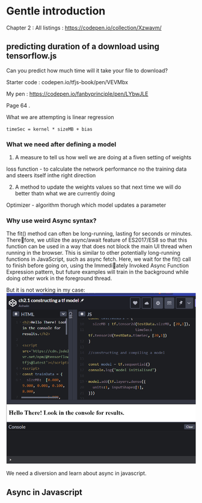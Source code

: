 # Gentle introduction

Chapter 2 : All listings : https://codepen.io/collection/Xzwavm/

## predicting duration of a download using tensorflow.js

Can you predict how much time will it take your file to download?

Starter code : codepen.io/tfjs-book/pen/VEVMbx

My pen : https://codepen.io/fanbyprinciple/pen/LYbwJLE

Page 64 .

What we are attempting is linear regression

`timeSec = kernel * sizeMB + bias`

### What we need after defining a model

1. A measure to tell us how well we are doing at a fiven setting of weights

loss function -  to calculate the network performance no the training data and steers itself inthe right direction


2. A method to update the weights values so that next time we will do better thatn what we are currently doing

Optimizer - algorithm thorugh which model updates a parameter

### Why use weird Async syntax?

The fit() method can often be long-running, lasting for seconds or minutes. Therefore, we utilize the async/await feature of ES2017/ES8 so that this function can be
used in a way that does not block the main UI thread when running in the browser.
This is similar to other potentially long-running functions in JavaScript, such as async
fetch. Here, we wait for the fit() call to finish before going on, using the Immediately Invoked Async Function Expression pattern, but future examples will train in
the background while doing other work in the foreground thread.

But it is not working in my case:
![](async_not_working.png)

We need a diversion and learn about async in javascript.

## Async in Javascript







